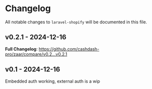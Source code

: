 # Changelog

All notable changes to `laravel-shopify` will be documented in this file.

## v0.2.1 - 2024-12-16

**Full Changelog**: https://github.com/cashdash-pro/zaar/compare/v0.2...v0.2.1

## v0.1 - 2024-12-16

Embedded auth working, external auth is a wip

